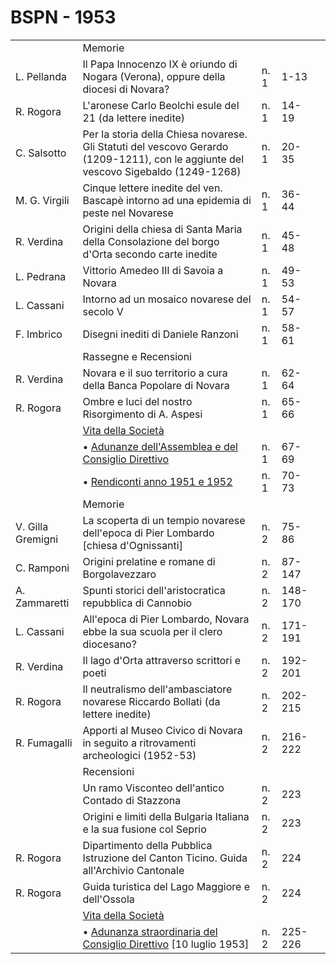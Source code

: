 # BSPN - 1953

<table>
    <tr>
        <td></td>
        <td>Memorie</td>
        <td></td>
        <td></td>
        <td></td>
    </tr>
    <tr>
        <td>L. Pellanda</td>
        <td>Il Papa Innocenzo IX è oriundo di Nogara (Verona), oppure della diocesi di Novara?</td>
        <td>n. 1</td>
        <td>1-13</td>
        <td></td>
    </tr>
    <tr>
        <td>R. Rogora</td>
        <td>L'aronese Carlo Beolchi esule del 21 (da lettere inedite)</td>
        <td>n. 1</td>
        <td>14-19</td>
        <td></td>
    </tr>
    <tr>
        <td>C. Salsotto</td>
        <td>Per la storia della Chiesa novarese. Gli Statuti del vescovo Gerardo (1209-1211), con le aggiunte del
            vescovo Sigebaldo (1249-1268)
        </td>
        <td>n. 1</td>
        <td>20-35</td>
        <td></td>
    </tr>
    <tr>
        <td>M. G. Virgili</td>
        <td>Cinque lettere inedite del ven. Bascapè intorno ad una epidemia di peste nel Novarese</td>
        <td>n. 1</td>
        <td>36-44</td>
        <td></td>
    </tr>
    <tr>
        <td>R. Verdina</td>
        <td>Origini della chiesa di Santa Maria della Consolazione del borgo d'Orta secondo carte inedite</td>
        <td>n. 1</td>
        <td>45-48</td>
        <td></td>
    </tr>
    <tr>
        <td>L. Pedrana</td>
        <td>Vittorio Amedeo III di Savoia a Novara</td>
        <td>n. 1</td>
        <td>49-53</td>
        <td></td>
    </tr>
    <tr>
        <td>L. Cassani</td>
        <td>Intorno ad un mosaico novarese del secolo V</td>
        <td>n. 1</td>
        <td>54-57</td>
        <td></td>
    </tr>
    <tr>
        <td>F. Imbrico</td>
        <td>Disegni inediti di Daniele Ranzoni</td>
        <td>n. 1</td>
        <td>58-61</td>
        <td></td>
    </tr>
    <tr>
        <td></td>
        <td>Rassegne e Recensioni</td>
        <td></td>
        <td></td>
        <td></td>
    </tr>
    <tr>
        <td>R. Verdina</td>
        <td>Novara e il suo territorio a cura della Banca Popolare di Novara</td>
        <td>n. 1</td>
        <td>62-64</td>
        <td></td>
    </tr>
    <tr>
        <td>R. Rogora</td>
        <td>Ombre e luci del nostro Risorgimento di A. Aspesi</td>
        <td>n. 1</td>
        <td>65-66</td>
        <td></td>
    </tr>
    <tr>
        <td></td>
        <td><a href="http://www.ssno.it/BSPNo/bspn_vita53.html#530-1">Vita della Società</a></td>
        <td></td>
        <td></td>
        <td></td>
    </tr>
    <tr>
        <td></td>
        <td>• <a href="http://www.ssno.it/BSPNo/bspn_vita53.html#531">Adunanze dell'Assemblea e del Consiglio
            Direttivo</a>
        </td>
        <td>n. 1</td>
        <td>67-69</td>
        <td></td>
    </tr>
    <tr>
        <td></td>
        <td>• <a href="http://www.ssno.it/BSPNo/bspn_vita53.html#532">Rendiconti anno 1951 e 1952</a></td>
        <td>n. 1</td>
        <td>70-73</td>
        <td></td>
    </tr>
    <tr>
        <td></td>
        <td>Memorie</td>
        <td></td>
        <td></td>
        <td></td>
    </tr>
    <tr>
        <td>V. Gilla Gremigni</td>
        <td>La scoperta di un tempio novarese dell'epoca di Pier Lombardo [chiesa d'Ognissanti]</td>
        <td>n. 2</td>
        <td>75-86</td>
        <td></td>
    </tr>
    <tr>
        <td>C. Ramponi</td>
        <td>Origini prelatine e romane di Borgolavezzaro</td>
        <td>n. 2</td>
        <td>87-147</td>
        <td></td>
    </tr>
    <tr>
        <td>A. Zammaretti</td>
        <td>Spunti storici dell'aristocratica repubblica di Cannobio</td>
        <td>n. 2</td>
        <td>148-170</td>
        <td></td>
    </tr>
    <tr>
        <td>L. Cassani</td>
        <td>All'epoca di Pier Lombardo, Novara ebbe la sua scuola per il clero diocesano?</td>
        <td>n. 2</td>
        <td>171-191</td>
        <td></td>
    </tr>
    <tr>
        <td>R. Verdina</td>
        <td>Il lago d'Orta attraverso scrittori e poeti</td>
        <td>n. 2</td>
        <td>192-201</td>
        <td></td>
    </tr>
    <tr>
        <td>R. Rogora</td>
        <td>Il neutralismo dell'ambasciatore novarese Riccardo Bollati (da lettere inedite)</td>
        <td>n. 2</td>
        <td>202-215</td>
        <td></td>
    </tr>
    <tr>
        <td>R. Fumagalli</td>
        <td>Apporti al Museo Civico di Novara in seguito a ritrovamenti archeologici (1952-53)</td>
        <td>n. 2</td>
        <td>216-222</td>
        <td></td>
    </tr>
    <tr>
        <td></td>
        <td>Recensioni</td>
        <td></td>
        <td></td>
        <td></td>
    </tr>
    <tr>
        <td></td>
        <td>Un ramo Visconteo dell'antico Contado di Stazzona</td>
        <td>n. 2</td>
        <td>223</td>
        <td></td>
    </tr>
    <tr>
        <td></td>
        <td>Origini e limiti della Bulgaria Italiana e la sua fusione col Seprio</td>
        <td>n. 2</td>
        <td>223</td>
        <td></td>
    </tr>
    <tr>
        <td>R. Rogora</td>
        <td>Dipartimento della Pubblica Istruzione del Canton Ticino. Guida all'Archivio Cantonale</td>
        <td>n. 2</td>
        <td>224</td>
        <td></td>
    </tr>
    <tr>
        <td>R. Rogora</td>
        <td>Guida turistica del Lago Maggiore e dell'Ossola</td>
        <td>n. 2</td>
        <td>224</td>
        <td></td>
    </tr>
    <tr>
        <td></td>
        <td><a href="http://www.ssno.it/BSPNo/bspn_vita53.html#530-2">Vita della Società</a></td>
        <td></td>
        <td></td>
        <td></td>
    </tr>
    <tr>
        <td></td>
        <td>• <a href="http://www.ssno.it/BSPNo/bspn_vita53.html#533">Adunanza straordinaria del Consiglio
            Direttivo</a>
            [10 luglio 1953]
        </td>
        <td>n. 2</td>
        <td>225-226</td>
        <td></td>
    </tr>
</table>